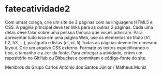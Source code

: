 # fatecatividade2
Com um(a) colega, crie um site de 3 páginas com as linguagens HTML5 e CSS. A página principal 
deve ter links para as outras 2 páginas. Cada uma delas deve falar sobre uma pessoa famosa que vocês admiram.
Para apresentar tudo isso em uma página Web, use os elementos de título (h1, h2, h3, ...), 
parágrafo e listas (ul, ol, li)
Todas as páginas devem ter o mesmo layout. Crie um arquivo CSS externo.
Formate os textos especificando o tipo, o tamanho e a cor da fonte.
Para entregar a atividade, criem um repositório no GitHub ou Bitbucket e commitem o código-fonte do site.

Membros do Grupo
Carlos Antônio dos Santos Júnior
/
Matheus Muniz

